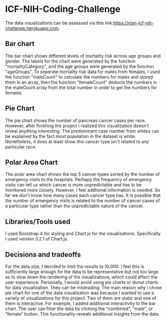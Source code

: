 # ICF-NIH-Coding-Challenge
The data visualizations can be assessed via this link:https://xian-icf-nih-challenge.herokuapp.com.

## Bar chart
The bar chart shows different levels of mortality risk across age groups and gender. The labels for the chart were generated by the function "mortalityCategory", and the age groups were generated by the funciton "ageGroups". To seperate mortality risk data for males from females, I used the function "maleCount" to calculate the numbers for males and stored them in an array, then the function "femaleCount" deducts the numbers in the maleCount array from the total number in order to get the numbers for females. 

## Pie Chart
The pie chart shows the number of pancreas cancer cases per race. However, after finishing the project I realized this visualization doesn't reveal anything interesting. The predominant case number from whites can be explained by the fact most population in the dataset is white. Nonetheless, it does at least show this cancer type isn't related to any particular race. 

## Polar Area Chart
The polar area chart shows the top 5 cancer types sorted by the number of emergency visits to the hospitals. Perhaps the frequency of emergency visits can tell us which cancer is more unpredictable and has to be monitored more closely. However, I feel addtional information is needed. So far we don't know how many cases each cancer type has. It is possible that the number of emergency visits is related to the number of cancer cases of a particular type rather than the unpredictable nature of the cancer. 

## Libraries/Tools used
I used Bootstrap 4 for styling and Chart.js for the visualizations. Specifically I used version 3.2.1 of Chart.js.

## Decisions and tradeoffs
For the data size, I decided to limit the results to 10,000. I feel this is sufficiently large enough for the data to be representative but not too large as to slow down the rendering of the visualizations, which could affect the user experience. 
Personally, I would avoid using pie charts or donut charts for data visualization. They can be misleading. The main reason why I chose pie chart for one of the data visualization was because I wanted to use a variety of visualizations for this project. Two of them are static and one of them is interactive. For example, I added additional interactivity to the bar chart. The user can filter the data by clicking the "combined", "male", or "female" button. This functionality reveals additional insights from the data. 


